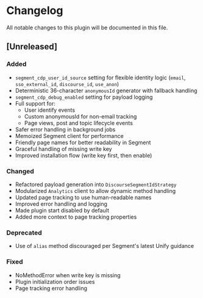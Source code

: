 # Changelog

All notable changes to this plugin will be documented in this file.

## [Unreleased]

### Added
- `segment_cdp_user_id_source` setting for flexible identity logic (`email`, `sso_external_id`, `discourse_id`, `use_anon`)
- Deterministic 36-character `anonymousId` generator with fallback handling
- `segment_cdp_debug_enabled` setting for payload logging
- Full support for:
  - User identify events
  - Custom anonymousId for non-email tracking
  - Page views, post and topic lifecycle events
- Safer error handling in background jobs
- Memoized Segment client for performance
- Friendly page names for better readability in Segment
- Graceful handling of missing write key
- Improved installation flow (write key first, then enable)

### Changed
- Refactored payload generation into `DiscourseSegmentIdStrategy`
- Modularized `Analytics` client to allow dynamic method handling
- Updated page tracking to use human-readable names
- Improved error handling and logging
- Made plugin start disabled by default
- Added more context to page tracking properties

### Deprecated
- Use of `alias` method discouraged per Segment's latest Unify guidance

### Fixed
- NoMethodError when write key is missing
- Plugin initialization order issues
- Page tracking error handling